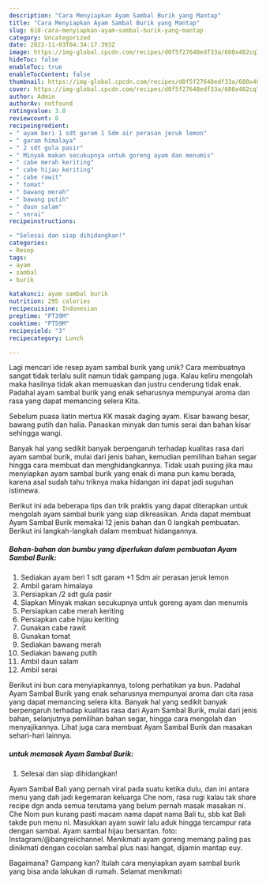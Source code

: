```yaml
---
description: "Cara Menyiapkan Ayam Sambal Burik yang Mantap"
title: "Cara Menyiapkan Ayam Sambal Burik yang Mantap"
slug: 618-cara-menyiapkan-ayam-sambal-burik-yang-mantap
category: Uncategorized
date: 2022-11-03T04:34:17.393Z
image: https://img-global.cpcdn.com/recipes/d0f5f27648edf33a/680x482cq70/ayam-sambal-burik-foto-resep-utama.jpg
hideToc: false
enableToc: true
enableTocContent: false
thumbnail: https://img-global.cpcdn.com/recipes/d0f5f27648edf33a/680x482cq70/ayam-sambal-burik-foto-resep-utama.jpg
cover: https://img-global.cpcdn.com/recipes/d0f5f27648edf33a/680x482cq70/ayam-sambal-burik-foto-resep-utama.jpg
author: Admin
authorAv: notfound
ratingvalue: 3.8
reviewcount: 8
recipeingredient:
- " ayam beri 1 sdt garam 1 Sdm air perasan jeruk lemon"
- " garam himalaya"
- " 2 sdt gula pasir"
- " Minyak makan secukupnya untuk goreng ayam dan menumis"
- " cabe merah keriting"
- " cabe hijau keriting"
- " cabe rawit"
- " tomat"
- " bawang merah"
- " bawang putih"
- " daun salam"
- " serai"
recipeinstructions:

- "Selesai dan siap dihidangkan!"
categories:
- Resep
tags:
- ayam
- sambal
- burik

katakunci: ayam sambal burik 
nutrition: 295 calories
recipecuisine: Indonesian
preptime: "PT39M"
cooktime: "PT59M"
recipeyield: "3"
recipecategory: Lunch

---
```





Lagi mencari ide resep ayam sambal burik yang unik? Cara membuatnya sangat tidak terlalu sulit namun tidak gampang juga. Kalau keliru mengolah maka hasilnya tidak akan memuaskan dan justru cenderung tidak enak. Padahal ayam sambal burik yang enak seharusnya mempunyai aroma dan rasa yang dapat memancing selera Kita.





Sebelum puasa liatin mertua KK masak daging ayam. Kisar bawang besar, bawang putih dan halia. Panaskan minyak dan tumis serai dan bahan kisar sehingga wangi.

Banyak hal yang sedikit banyak berpengaruh terhadap kualitas rasa dari ayam sambal burik, mulai dari jenis bahan, kemudian pemilihan bahan segar hingga cara membuat dan menghidangkannya. Tidak usah pusing jika mau menyiapkan ayam sambal burik yang enak di mana pun kamu berada, karena asal sudah tahu triknya maka hidangan ini dapat jadi suguhan istimewa.






Berikut ini ada beberapa tips dan trik praktis yang dapat diterapkan untuk mengolah ayam sambal burik yang siap dikreasikan. Anda dapat membuat Ayam Sambal Burik memakai 12 jenis bahan dan 0 langkah pembuatan. Berikut ini langkah-langkah dalam membuat hidangannya.

<!--inarticleads1-->

##### Bahan-bahan dan bumbu yang diperlukan dalam pembuatan Ayam Sambal Burik:

1. Sediakan  ayam beri 1 sdt garam +1 Sdm air perasan jeruk lemon
1. Ambil  garam himalaya
1. Persiapkan  /2 sdt gula pasir
1. Siapkan  Minyak makan secukupnya untuk goreng ayam dan menumis
1. Persiapkan  cabe merah keriting
1. Persiapkan  cabe hijau keriting
1. Gunakan  cabe rawit
1. Gunakan  tomat
1. Sediakan  bawang merah
1. Sediakan  bawang putih
1. Ambil  daun salam
1. Ambil  serai


Berikut ini bun cara menyiapkannya, tolong perhatikan ya bun. Padahal Ayam Sambal Burik yang enak seharusnya mempunyai aroma dan cita rasa yang dapat memancing selera kita. Banyak hal yang sedikit banyak berpengaruh terhadap kualitas rasa dari Ayam Sambal Burik, mulai dari jenis bahan, selanjutnya pemilihan bahan segar, hingga cara mengolah dan menyajikannya. Lihat juga cara membuat Ayam Sambal Burik dan masakan sehari-hari lainnya. 

<!--inarticleads2-->

#####  untuk memasak Ayam Sambal Burik:


1. Selesai dan siap dihidangkan!

Ayam Sambal Bali yang pernah viral pada suatu ketika dulu, dan ini antara menu yang dah jadi kegemaran keluarga Che nom, rasa rugi kalau tak share recipe dgn anda semua terutama yang belum pernah masak masakan ni. Che Nom pun kurang pasti macam nama dapat nama Bali tu, sbb kat Bali takde pun menu ni. Masukkan ayam suwir lalu aduk hingga tercampur rata dengan sambal. Ayam sambal hijau bersantan. foto: Instagram/@bangreiichannel. Menikmati ayam goreng memang paling pas dinikmati dengan cocolan sambal plus nasi hangat, dijamin mantap euy. 

Bagaimana? Gampang kan? Itulah cara menyiapkan ayam sambal burik yang bisa anda lakukan di rumah. Selamat menikmati
